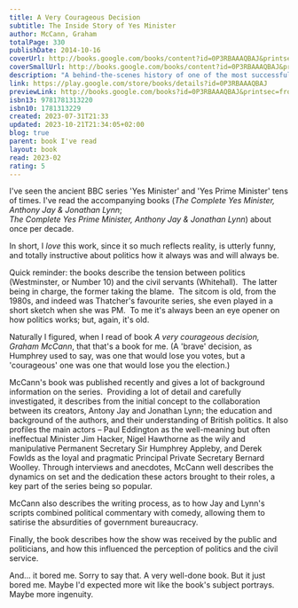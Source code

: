```yaml
---
title: A Very Courageous Decision
subtitle: The Inside Story of Yes Minister
author: McCann, Graham
totalPage: 330
publishDate: 2014-10-16
coverUrl: http://books.google.com/books/content?id=0P3RBAAAQBAJ&printsec=frontcover&img=1&zoom=1&edge=curl&source=gbs_api
coverSmallUrl: http://books.google.com/books/content?id=0P3RBAAAQBAJ&printsec=frontcover&img=1&zoom=5&edge=curl&source=gbs_api
description: "A behind-the-scenes history of one of the most successful and admired British sitcoms of the 1980s. In 1977 the BBC commissioned a new satirical sitcom set in Whitehall. Production of its first series was stalled, however, by the death throes of Jim Callaghan’s Labour government and the ‘Winter of Discontent’; Auntie being unwilling to broadcast such an overtly political comedy until after the general election of 1979. That Yes Minister should have been delayed by the very events that helped bring Margaret Thatcher to power is, perhaps, fitting. Over three series from 1980—and two more as Yes, Prime Minister until 1988—the show mercilessly lampooned the vanity, self-interest and incompetence of our so-called public servants, making its hapless minister Jim Hacker and his scheming Permanent Secretary Sir Humphrey two of the most memorable characters British comedy has ever produced. The new prime minister professed it her favourite television programme—a ‘textbook’ on the State in inaction—and millions of British viewers agreed. In the years since Yes Minister has become a national treasure: Sir Humphrey’s slippery circumlocutions have entered the lexicon, regularly quoted by political commentators, and the series’ cynical vision of government seems as credible now as it did thirty years ago. Much of this success can be credited to its writers, Antony Jay and Jonathan Lynn, who drew on their contacts in Westminster to rework genuine political folly as situation comedy. Storylines that seemed absurd to the public were often rooted in actual events—so much so that they occasionally attracted the scrutiny of Whitehall mandarins. In A Very Courageous Decision acclaimed entertainment historian Graham McCann goes in search of the real political fiascos that inspired Yes Minister. Drawing on fresh interviews with cast, crew, politicians and admirers, he reveals how a subversive satire captured the mood of its time to become one of the most cherished sitcoms of Thatcher’s Britain."
link: https://play.google.com/store/books/details?id=0P3RBAAAQBAJ
previewLink: http://books.google.com/books?id=0P3RBAAAQBAJ&printsec=frontcover&dq=Graham+McCann,+A+very+courageous+decision&hl=&as_pt=BOOKS&cd=1&source=gbs_api
isbn13: 9781781313220
isbn10: 1781313229
created: 2023-07-31T21:33
updated: 2023-10-21T21:34:05+02:00
blog: true
parent: book I've read
layout: book
read: 2023-02
rating: 5
---
```

  
I've seen the ancient BBC series 'Yes Minister' and 'Yes Prime Minister' tens of times.  I've read the accompanying books (_The Complete Yes Minister, Anthony Jay & Jonathan Lynn_;  
_The Complete Yes Prime Minister, Anthony Jay & Jonathan Lynn_) about once per decade.  
  
In short, I _love_ this work, since it so much reflects reality, is utterly funny, and totally instructive about politics how it always was and will always be.  
  
Quick reminder: the books describe the tension between politics (Westminster, or Number 10) and the civil servants (Whitehall).  The latter being in charge, the former taking the blame.  The sitcom is old, from the 1980s, and indeed was Thatcher's favourite series, she even played in a short sketch when she was PM.  To me it's always been an eye opener on how politics works; but, again, it's old.  
  
Naturally I figured, when I read of book _A very courageous decision, Graham McCann_, that that's a book for me.  (A 'brave' decision, as Humphrey used to say, was one that would lose you votes, but a 'courageous' one was one that would lose you the election.)  
  
McCann's book was published recently and gives a lot of background information on the series.  Providing a lot of detail and carefully investigated, it describes from the initial concept to the collaboration between its creators, Antony Jay and Jonathan Lynn; the education and background of the authors, and their understanding of British politics.  It also profiles the main actors – Paul Eddington as the well-meaning but often ineffectual Minister Jim Hacker, Nigel Hawthorne as the wily and manipulative Permanent Secretary Sir Humphrey Appleby, and Derek Fowlds as the loyal and pragmatic Principal Private Secretary Bernard Woolley. Through interviews and anecdotes, McCann well describes the dynamics on set and the dedication these actors brought to their roles, a key part of the series being so popular.  
  
McCann also describes the writing process, as to how Jay and Lynn's scripts combined political commentary with comedy, allowing them to satirise the absurdities of government bureaucracy.   
  
Finally, the book describes how the show was received by the public and politicians, and how this influenced the perception of politics and the civil service.   
  
And... it bored me.  Sorry to say that.  A very well-done book.  But it just bored me.  Maybe I'd expected more wit like the book's subject portrays.  Maybe more ingenuity.   